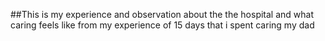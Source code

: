 ##This is my experience and observation about the the hospital and what caring feels like from my experience of 15 days that i spent caring my dad 
